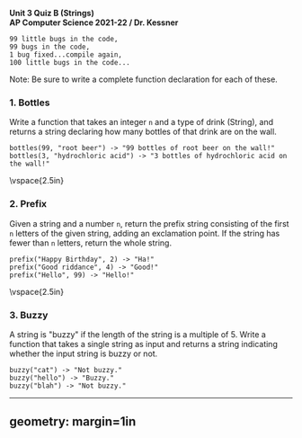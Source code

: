 __Unit 3 Quiz B (Strings)__  
__AP Computer Science 2021-22 / Dr. Kessner__  

```
99 little bugs in the code,
99 bugs in the code,
1 bug fixed...compile again,
100 little bugs in the code...
```

Note: Be sure to write a complete function declaration for each of these.


### 1. Bottles

Write a function that takes an integer `n` and a type of drink (String), and
returns a string declaring how many bottles of that drink are on the wall.


```
bottles(99, "root beer") -> "99 bottles of root beer on the wall!"
bottles(3, "hydrochloric acid") -> "3 bottles of hydrochloric acid on the wall!"
```

\vspace{2.5in}


### 2. Prefix

Given a string and a number `n`, return the prefix string consisting of the first 
`n` letters of the given string, adding an exclamation point.  If the string
has fewer than `n` letters, return the whole string.


```
prefix("Happy Birthday", 2) -> "Ha!"
prefix("Good riddance", 4) -> "Good!"
prefix("Hello", 99) -> "Hello!"
```

\vspace{2.5in}


### 3. Buzzy

A string is "buzzy" if the length of the string is a multiple of 5.  Write a
function that takes a single string as input and returns a string indicating
whether the input string is buzzy or not.


```
buzzy("cat") -> "Not buzzy."
buzzy("hello") -> "Buzzy."
buzzy("blah") -> "Not buzzy."
```


---
geometry: margin=1in
---


